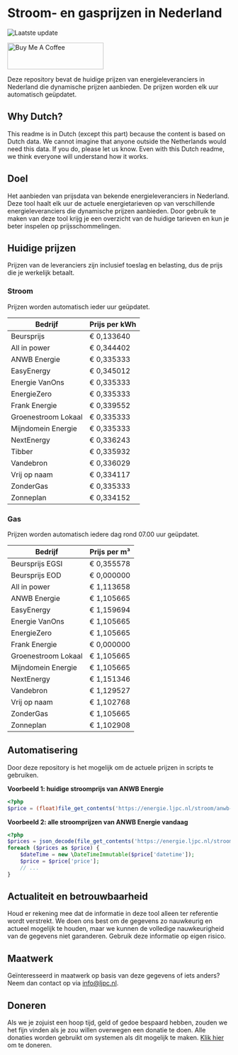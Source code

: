 # Stroom- en gasprijzen in Nederland

![Laatste update](https://img.shields.io/badge/laatste%20update-2023--08--30%2007%3A00%20CET-brightgreen)

<a href="https://www.buymeacoffee.com/Lars-" target="_blank"><img src="https://cdn.buymeacoffee.com/buttons/v2/default-orange.png" alt="Buy Me A Coffee" height="60" style="height: 60px !important;width: 217px !important;" ></a>

Deze repository bevat de huidige prijzen van energieleveranciers in Nederland die dynamische prijzen aanbieden. De prijzen worden elk uur automatisch geüpdatet.

## Why Dutch?

This readme is in Dutch (except this part) because the content is based on Dutch data. We cannot imagine that anyone outside the Netherlands would need this data. If you do, please let us know. Even with this Dutch readme, we think
everyone will understand how it works.

## Doel

Het aanbieden van prijsdata van bekende energieleveranciers in Nederland. Deze tool haalt elk uur de actuele energietarieven op van verschillende energieleveranciers die dynamische prijzen aanbieden. Door gebruik te maken van deze tool
krijg je een overzicht van de huidige tarieven en kun je beter inspelen op prijsschommelingen.

## Huidige prijzen

Prijzen van de leveranciers zijn inclusief toeslag en belasting, dus de prijs die je werkelijk betaalt.

### Stroom

Prijzen worden automatisch ieder uur geüpdatet.

 Bedrijf | Prijs per kWh 
---------|---------------
Beursprijs | € 0,133640
All in power | € 0,344402
ANWB Energie | € 0,335333
EasyEnergy | € 0,345012
Energie VanOns | € 0,335333
EnergieZero | € 0,335333
Frank Energie | € 0,339552
Groenestroom Lokaal | € 0,335333
Mijndomein Energie | € 0,335333
NextEnergy | € 0,336243
Tibber | € 0,335932
Vandebron | € 0,336029
Vrij op naam | € 0,334117
ZonderGas | € 0,335333
Zonneplan | € 0,334152


### Gas

Prijzen worden automatisch iedere dag rond 07.00 uur geüpdatet.

 Bedrijf | Prijs per m³ 
---------|--------------
Beursprijs EGSI | € 0,355578
Beursprijs EOD | € 0,000000
All in power | € 1,113658
ANWB Energie | € 1,105665
EasyEnergy | € 1,159694
Energie VanOns | € 1,105665
EnergieZero | € 1,105665
Frank Energie | € 0,000000
Groenestroom Lokaal | € 1,105665
Mijndomein Energie | € 1,105665
NextEnergy | € 1,151346
Vandebron | € 1,129527
Vrij op naam | € 1,102768
ZonderGas | € 1,105665
Zonneplan | € 1,102908


## Automatisering

Door deze repository is het mogelijk om de actuele prijzen in scripts te gebruiken.

**Voorbeeld 1: huidige stroomprijs van ANWB Energie**

```php
<?php
$price = (float)file_get_contents('https://energie.ljpc.nl/stroom/anwb-energie-nu.txt');

```

**Voorbeeld 2: alle stroomprijzen van ANWB Energie vandaag**

```php
<?php
$prices = json_decode(file_get_contents('https://energie.ljpc.nl/stroom/all-in-power-vandaag.json'),true);
foreach ($prices as $price) {
    $dateTime = new \DateTimeImmutable($price['datetime']);
    $price = $price['price'];
    // ...
}
```

## Actualiteit en betrouwbaarheid

Houd er rekening mee dat de informatie in deze tool alleen ter referentie wordt verstrekt. We doen ons best om de gegevens zo nauwkeurig en actueel mogelijk te houden, maar we kunnen de volledige nauwkeurigheid van de gegevens niet
garanderen. Gebruik deze informatie op eigen risico.

## Maatwerk

Geïnteresseerd in maatwerk op basis van deze gegevens of iets anders? Neem dan contact op
via [info@ljpc.nl](mailto:info@ljpc.nl?subject=Energie%20prijzen).

## Doneren

Als we je zojuist een hoop tijd, geld of gedoe bespaard hebben, zouden we het fijn vinden als je zou willen overwegen een
donatie te doen. Alle donaties worden gebruikt om systemen als dit mogelijk te
maken. [Klik hier](https://www.buymeacoffee.com/Lars-) om te doneren.
